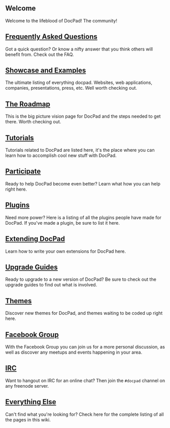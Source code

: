 ## Welcome

Welcome to the lifeblood of DocPad! The community!


## [Frequently Asked Questions](https://github.com/bevry/docpad/wiki/FAQ)
Got a quick question? Or know a nifty answer that you think others will benefit from. Check out the FAQ.


## [Showcase and Examples](https://github.com/bevry/docpad/wiki/Showcase)
The ultimate listing of everything docpad. Websites, web applications, companies, presentations, press, etc. Well worth checking out.


## [The Roadmap](https://github.com/bevry/docpad/wiki/Roadmap)
This is the big picture vision page for DocPad and the steps needed to get there. Worth checking out.


## [Tutorials](https://github.com/bevry/docpad/wiki/Tutorials)
Tutorials related to DocPad are listed here, it's the place where you can learn how to accomplish cool new stuff with DocPad.


## [Participate](https://github.com/bevry/docpad/wiki/Participate)
Ready to help DocPad become even better? Learn what how you can help right here.


## [Plugins](https://github.com/bevry/docpad/wiki/Plugins)
Need more power? Here is a listing of all the plugins people have made for DocPad. If you've made a plugin, be sure to list it here.


## [Extending DocPad](https://github.com/bevry/docpad/wiki/Extending)
Learn how to write your own extensions for DocPad here.


## [Upgrade Guides](https://github.com/balupton/docpad/wiki/Upgrading)
Ready to upgrade to a new version of DocPad? Be sure to check out the upgrade guides to find out what is involved.


## [Themes](https://github.com/bevry/docpad/wiki/Themes)
Discover new themes for DocPad, and themes waiting to be coded up right here.


## [Facebook Group](https://www.facebook.com/groups/docpad/)
With the Facebook Group you can join us for a more personal discussion, as well as discover any meetups and events happening in your area.


## [IRC](irc://irc.freenode.net/docpad)
Want to hangout on IRC for an online chat? Then join the `#docpad` channel on any freenode server.


## [Everything Else](https://github.com/bevry/docpad/wiki/_pages)
Can't find what you're looking for? Check here for the complete listing of all the pages in this wiki.